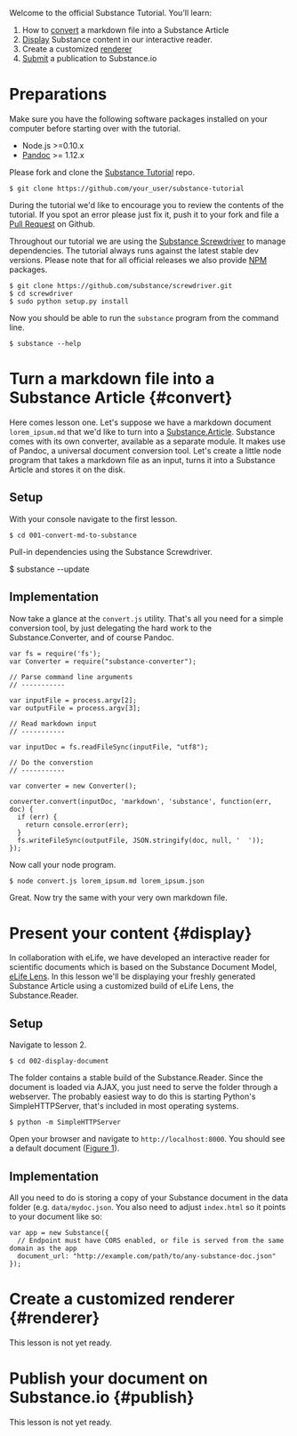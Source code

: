 Welcome to the official Substance Tutorial. You'll learn:

1. How to [convert](convert) a markdown file into a Substance Article
2. [Display](display) Substance content in our interactive reader.
3. Create a customized [renderer](renderer)
4. [Submit](publish) a publication to Substance.io

# Preparations

Make sure you have the following software packages installed on your computer before starting over with the tutorial.

   - Node.js >=0.10.x
   - [Pandoc](http://johnmacfarlane.net/pandoc/) >= 1.12.x

Please fork and clone the [Substance Tutorial](https://github.com/substance/tutorial) repo.

    $ git clone https://github.com/your_user/substance-tutorial

During the tutorial we'd like to encourage you to review the contents of the tutorial. If you spot an error please just fix it, push it to your fork and file a [Pull Request](https://help.github.com/articles/using-pull-requests) on Github.


Throughout our tutorial we are using the [Substance Screwdriver](http://github.com/substance/screwdriver) to manage dependencies. The tutorial always runs against the latest stable dev versions. Please note that for all official releases we also provide [NPM](http://npmjs.org/) packages.
  
    $ git clone https://github.com/substance/screwdriver.git
    $ cd screwdriver
    $ sudo python setup.py install

Now you should be able to run the `substance` program from the command line.

    $ substance --help










# Turn a markdown file into a Substance Article {#convert}

Here comes lesson one. Let's suppose we have a markdown document `lorem_ipsum.md` that we'd like to turn into a [Substance.Article](http://github.com/substance/article). Substance comes with its own converter, available as a separate module. It makes use of Pandoc, a universal document conversion tool. Let's create a little node program that takes a markdown file as an input, turns it into a Substance Article and stores it on the disk.

## Setup
  
With your console navigate to the first lesson.

    $ cd 001-convert-md-to-substance

Pull-in dependencies using the Substance Screwdriver.

$ substance --update

## Implementation

Now take a glance at the `convert.js` utility. That's all you need for a simple conversion tool, by just delegating the hard work to the Substance.Converter, and of course Pandoc.

    var fs = require('fs');
    var Converter = require("substance-converter");

    // Parse command line arguments
    // -----------

    var inputFile = process.argv[2];
    var outputFile = process.argv[3];

    // Read markdown input
    // -----------

    var inputDoc = fs.readFileSync(inputFile, "utf8");

    // Do the converstion
    // -----------

    var converter = new Converter();

    converter.convert(inputDoc, 'markdown', 'substance', function(err, doc) {
      if (err) {
        return console.error(err);
      }
      fs.writeFileSync(outputFile, JSON.stringify(doc, null, '  '));
    });

Now call your node program.

    $ node convert.js lorem_ipsum.md lorem_ipsum.json


Great. Now try the same with your very own markdown file.






# Present your content {#display}

In collaboration with eLife, we have developed an interactive reader for scientific documents which is based on the Substance Document Model, [eLife Lens](http://lens.substance.io). In this lesson we'll be displaying your freshly generated Substance Article using a customized build of eLife Lens, the Substance.Reader. 

## Setup

Navigate to lesson 2.

    $ cd 002-display-document

The folder contains a stable build of the Substance.Reader. Since the document is loaded via AJAX, you just need to serve the folder through a webserver. The probably easiest way to do this is starting Python's SimpleHTTPServer, that's included in most operating systems.

    $ python -m SimpleHTTPServer

Open your browser and navigate to `http://localhost:8000`. You should see a default document ([Figure 1](figure_1)).

## Implementation

All you need to do is storing a copy of your Substance document in the data folder (e.g. `data/mydoc.json`. You also need to adjust `index.html` so it points to your document like so:



    var app = new Substance({
      // Endpoint must have CORS enabled, or file is served from the same domain as the app
      document_url: "http://example.com/path/to/any-substance-doc.json"
    });








# Create a customized renderer {#renderer}

This lesson is not yet ready.









# Publish your document on Substance.io {#publish}

This lesson is not yet ready.
